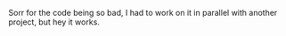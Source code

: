Sorr for the code being so bad, I had to work on it in parallel with another project, but hey it works.
